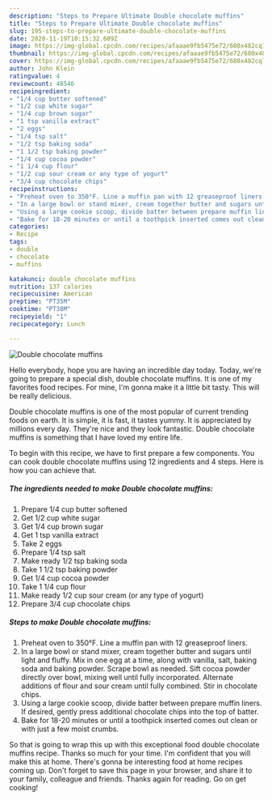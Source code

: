```yaml
---
description: "Steps to Prepare Ultimate Double chocolate muffins"
title: "Steps to Prepare Ultimate Double chocolate muffins"
slug: 195-steps-to-prepare-ultimate-double-chocolate-muffins
date: 2020-11-19T10:15:32.609Z
image: https://img-global.cpcdn.com/recipes/afaaae9fb5475e72/680x482cq70/double-chocolate-muffins-recipe-main-photo.jpg
thumbnail: https://img-global.cpcdn.com/recipes/afaaae9fb5475e72/680x482cq70/double-chocolate-muffins-recipe-main-photo.jpg
cover: https://img-global.cpcdn.com/recipes/afaaae9fb5475e72/680x482cq70/double-chocolate-muffins-recipe-main-photo.jpg
author: John Klein
ratingvalue: 4
reviewcount: 48546
recipeingredient:
- "1/4 cup butter softened"
- "1/2 cup white sugar"
- "1/4 cup brown sugar"
- "1 tsp vanilla extract"
- "2 eggs"
- "1/4 tsp salt"
- "1/2 tsp baking soda"
- "1 1/2 tsp baking powder"
- "1/4 cup cocoa powder"
- "1 1/4 cup flour"
- "1/2 cup sour cream or any type of yogurt"
- "3/4 cup chocolate chips"
recipeinstructions:
- "Preheat oven to 350°F. Line a muffin pan with 12 greaseproof liners."
- "In a large bowl or stand mixer, cream together butter and sugars until light and fluffy. Mix in one egg at a time, along with vanilla, salt, baking soda and baking powder. Scrape bowl as needed. Sift cocoa powder directly over bowl, mixing well until fully incorporated. Alternate additions of flour and sour cream until fully combined. Stir in chocolate chips."
- "Using a large cookie scoop, divide batter between prepare muffin liners. If desired, gently press additional chocolate chips into the top of batter."
- "Bake for 18-20 minutes or until a toothpick inserted comes out clean or with just a few moist crumbs."
categories:
- Recipe
tags:
- double
- chocolate
- muffins

katakunci: double chocolate muffins 
nutrition: 137 calories
recipecuisine: American
preptime: "PT35M"
cooktime: "PT38M"
recipeyield: "1"
recipecategory: Lunch

---
```



![Double chocolate muffins](https://img-global.cpcdn.com/recipes/afaaae9fb5475e72/680x482cq70/double-chocolate-muffins-recipe-main-photo.jpg)

Hello everybody, hope you are having an incredible day today. Today, we're going to prepare a special dish, double chocolate muffins. It is one of my favorites food recipes. For mine, I'm gonna make it a little bit tasty. This will be really delicious.

Double chocolate muffins is one of the most popular of current trending foods on earth. It is simple, it is fast, it tastes yummy. It is appreciated by millions every day. They're nice and they look fantastic. Double chocolate muffins is something that I have loved my entire life.




To begin with this recipe, we have to first prepare a few components. You can cook double chocolate muffins using 12 ingredients and 4 steps. Here is how you can achieve that.

<!--inarticleads1-->

##### The ingredients needed to make Double chocolate muffins:

1. Prepare 1/4 cup butter softened
1. Get 1/2 cup white sugar
1. Get 1/4 cup brown sugar
1. Get 1 tsp vanilla extract
1. Take 2 eggs
1. Prepare 1/4 tsp salt
1. Make ready 1/2 tsp baking soda
1. Take 1 1/2 tsp baking powder
1. Get 1/4 cup cocoa powder
1. Take 1 1/4 cup flour
1. Make ready 1/2 cup sour cream (or any type of yogurt)
1. Prepare 3/4 cup chocolate chips




<!--inarticleads2-->

##### Steps to make Double chocolate muffins:

1. Preheat oven to 350°F. Line a muffin pan with 12 greaseproof liners.
1. In a large bowl or stand mixer, cream together butter and sugars until light and fluffy. Mix in one egg at a time, along with vanilla, salt, baking soda and baking powder. Scrape bowl as needed. Sift cocoa powder directly over bowl, mixing well until fully incorporated. Alternate additions of flour and sour cream until fully combined. Stir in chocolate chips.
1. Using a large cookie scoop, divide batter between prepare muffin liners. If desired, gently press additional chocolate chips into the top of batter.
1. Bake for 18-20 minutes or until a toothpick inserted comes out clean or with just a few moist crumbs.




So that is going to wrap this up with this exceptional food double chocolate muffins recipe. Thanks so much for your time. I'm confident that you will make this at home. There's gonna be interesting food at home recipes coming up. Don't forget to save this page in your browser, and share it to your family, colleague and friends. Thanks again for reading. Go on get cooking!
